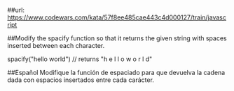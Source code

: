 ##url: https://www.codewars.com/kata/57f8ee485cae443c4d000127/train/javascript

##Modify the spacify function so that it returns the given string with spaces inserted between each character.

spacify("hello world") // returns "h e l l o   w o r l d"



##Español
Modifique la función de espaciado para que devuelva la cadena dada con espacios insertados entre cada carácter.

